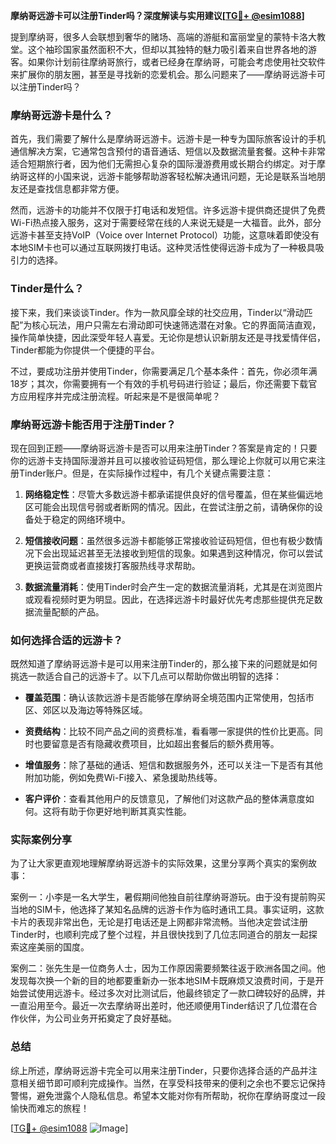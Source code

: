 **摩纳哥远游卡可以注册Tinder吗？深度解读与实用建议[[TG💪+ @esim1088](https://t.me/s/esim1088)]**

提到摩纳哥，很多人会联想到奢华的赌场、高端的游艇和富丽堂皇的蒙特卡洛大教堂。这个袖珍国家虽然面积不大，但却以其独特的魅力吸引着来自世界各地的游客。如果你计划前往摩纳哥旅行，或者已经身在摩纳哥，可能会考虑使用社交软件来扩展你的朋友圈，甚至是寻找新的恋爱机会。那么问题来了——摩纳哥远游卡可以注册Tinder吗？

### 摩纳哥远游卡是什么？

首先，我们需要了解什么是摩纳哥远游卡。远游卡是一种专为国际旅客设计的手机通信解决方案，它通常包含预付的语音通话、短信以及数据流量套餐。这种卡非常适合短期旅行者，因为他们无需担心复杂的国际漫游费用或长期合约绑定。对于摩纳哥这样的小国来说，远游卡能够帮助游客轻松解决通讯问题，无论是联系当地朋友还是查找信息都非常方便。

然而，远游卡的功能并不仅限于打电话和发短信。许多远游卡提供商还提供了免费Wi-Fi热点接入服务，这对于需要经常在线的人来说无疑是一大福音。此外，部分远游卡甚至支持VoIP（Voice over Internet Protocol）功能，这意味着即使没有本地SIM卡也可以通过互联网拨打电话。这种灵活性使得远游卡成为了一种极具吸引力的选择。

### Tinder是什么？

接下来，我们来谈谈Tinder。作为一款风靡全球的社交应用，Tinder以“滑动匹配”为核心玩法，用户只需左右滑动即可快速筛选潜在对象。它的界面简洁直观，操作简单快捷，因此深受年轻人喜爱。无论你是想认识新朋友还是寻找爱情伴侣，Tinder都能为你提供一个便捷的平台。

不过，要成功注册并使用Tinder，你需要满足几个基本条件：首先，你必须年满18岁；其次，你需要拥有一个有效的手机号码进行验证；最后，你还需要下载官方应用程序并完成注册流程。听起来是不是很简单呢？

### 摩纳哥远游卡能否用于注册Tinder？

现在回到正题——摩纳哥远游卡是否可以用来注册Tinder？答案是肯定的！只要你的远游卡支持国际漫游并且可以接收验证码短信，那么理论上你就可以用它来注册Tinder账户。但是，在实际操作过程中，有几个关键点需要注意：

1. **网络稳定性**：尽管大多数远游卡都承诺提供良好的信号覆盖，但在某些偏远地区可能会出现信号弱或者断网的情况。因此，在尝试注册之前，请确保你的设备处于稳定的网络环境中。
   
2. **短信接收问题**：虽然很多远游卡都能够正常接收验证码短信，但也有极少数情况下会出现延迟甚至无法接收到短信的现象。如果遇到这种情况，你可以尝试更换运营商或者直接拨打客服热线寻求帮助。

3. **数据流量消耗**：使用Tinder时会产生一定的数据流量消耗，尤其是在浏览图片或观看视频时更为明显。因此，在选择远游卡时最好优先考虑那些提供充足数据流量配额的产品。

### 如何选择合适的远游卡？

既然知道了摩纳哥远游卡是可以用来注册Tinder的，那么接下来的问题就是如何挑选一款适合自己的远游卡了。以下几点可以帮助你做出明智的选择：

- **覆盖范围**：确认该款远游卡是否能够在摩纳哥全境范围内正常使用，包括市区、郊区以及海边等特殊区域。
  
- **资费结构**：比较不同产品之间的资费标准，看看哪一家提供的性价比更高。同时也要留意是否有隐藏收费项目，比如超出套餐后的额外费用等。
  
- **增值服务**：除了基础的通话、短信和数据服务外，还可以关注一下是否有其他附加功能，例如免费Wi-Fi接入、紧急援助热线等。
  
- **客户评价**：查看其他用户的反馈意见，了解他们对这款产品的整体满意度如何。这将有助于你更好地判断其真实性能。

### 实际案例分享

为了让大家更直观地理解摩纳哥远游卡的实际效果，这里分享两个真实的案例故事：

案例一：小李是一名大学生，暑假期间他独自前往摩纳哥游玩。由于没有提前购买当地的SIM卡，他选择了某知名品牌的远游卡作为临时通讯工具。事实证明，这款卡片的表现非常出色，无论是打电话还是上网都非常流畅。当他决定尝试注册Tinder时，也顺利完成了整个过程，并且很快找到了几位志同道合的朋友一起探索这座美丽的国度。

案例二：张先生是一位商务人士，因为工作原因需要频繁往返于欧洲各国之间。他发现每次换一个新的目的地都要重新办一张本地SIM卡既麻烦又浪费时间，于是开始尝试使用远游卡。经过多次对比测试后，他最终锁定了一款口碑较好的品牌，并一直沿用至今。最近一次去摩纳哥出差时，他还顺便用Tinder结识了几位潜在合作伙伴，为公司业务开拓奠定了良好基础。

### 总结

综上所述，摩纳哥远游卡完全可以用来注册Tinder，只要你选择合适的产品并注意相关细节即可顺利完成操作。当然，在享受科技带来的便利之余也不要忘记保持警惕，避免泄露个人隐私信息。希望本文能对你有所帮助，祝你在摩纳哥度过一段愉快而难忘的旅程！

[[TG💪+ @esim1088](https://t.me/s/esim1088) ![Image](https://i.postimg.cc/4NQfJmqS/Snipaste-2025-05-13-00-14-12.png)]